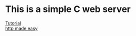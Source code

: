 # This is a simple C web server
[Tutorial](https://bruinsslot.jp/post/simple-http-webserver-in-c/)<br>
[http made easy](https://www.jmarshall.com/easy/http/)
